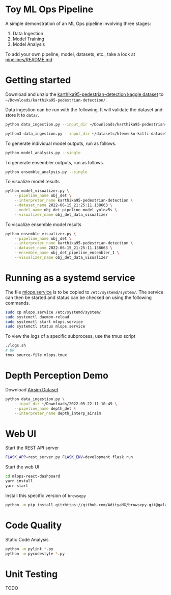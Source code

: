 # Toy ML Ops Pipeline

A simple demonstration of an ML Ops pipeline involving three stages:
1. Data Ingestion
2. Model Training
3. Model Analysis

To add your own pipeline, model, datasets, etc., take a look at <a href="pipelines/README.md">pipelines/README.md</a>

# Getting started

Download and unzip the <a href="https://www.kaggle.com/datasets/karthika95/pedestrian-detection">karthika95-pedestrian-detection kaggle dataset</a> to `~/Downloads/karthika95-pedestrian-detection/`.

Data ingestion can be run with the following. It will validate the dataset and store it to `data/`.
```bash
python data_ingestion.py --input_dir ~/Downloads/karthika95-pedestrian-detection/ --pipeline_name obj_det --interpreter_name karthika95-pedestrian-detection

python3 data_ingestion.py --input_dir ~/datasets/klemenko-kitti-dataset/ --pipeline_name obj_det --interpreter_name KITTI_lemenko_interp
```

To generate individual model outputs, run as follows.
```bash
python model_analysis.py --single
```

To generate ensembler outputs, run as follows.
```bash
python ensemble_analysis.py --single
```

To visualize model results
```bash
python model_visualizer.py \
	--pipeline_name obj_det \
	--interpreter_name karthika95-pedestrian-detection \
	--dataset_name 2022-06-15_21:25:11.138663 \
	--model_name obj_det_pipeline_model_yolov5s \
	--visualizer_name obj_det_data_visualizer
```

To visualize ensemble model results
```bash
python ensemble_visualizer.py \
	--pipeline_name obj_det \
	--interpreter_name karthika95-pedestrian-detection \
	--dataset_name 2022-06-15_21:25:11.138663 \
	--ensemble_name obj_det_pipeline_ensembler_1 \
	--visualizer_name obj_det_data_visualizer
```

# Running as a systemd service
The file <a href="mlops.service">mlops.service</a> is to be copied to `/etc/systemd/system/`. The service can then be started and status can be checked on using the following commands.
```bash
sudo cp mlops.service /etc/systemd/system/
sudo systemctl daemon-reload
sudo systemctl start mlops.service
sudo systemctl status mlops.service
```

To view the logs of a specific subprocess, use the tmux script
```bash
./logs.sh
# OR
tmux source-file mlops.tmux
```

# Depth Perception Demo

Download <a href="https://drive.google.com/file/d/1yMPo_ux8tYT-gtinamRU-8qLPhmFmmUw/view?usp=sharing">Airsim Dataset</a>

```bash
python data_ingestion.py \
	--input_dir ~/Downloads/2022-05-22-11-10-49 \
	--pipeline_name depth_det \
	--interpreter_name depth_interp_airsim
```

# Web UI

Start the REST API server
```bash
FLASK_APP=rest_server.py FLASK_ENV=development flask run
```

Start the web UI
```bash
cd mlops-react-dashboard
yarn install
yarn start
```

Install this specific version of `browsepy`
```bash
python -m pip install git+https://github.com/AdityaNG/browsepy.git@galary_support
```

# Code Quality
Static Code Analysis
```bash
python -m pylint *.py
python -m pycodestyle *.py
```

# Unit Testing

TODO

